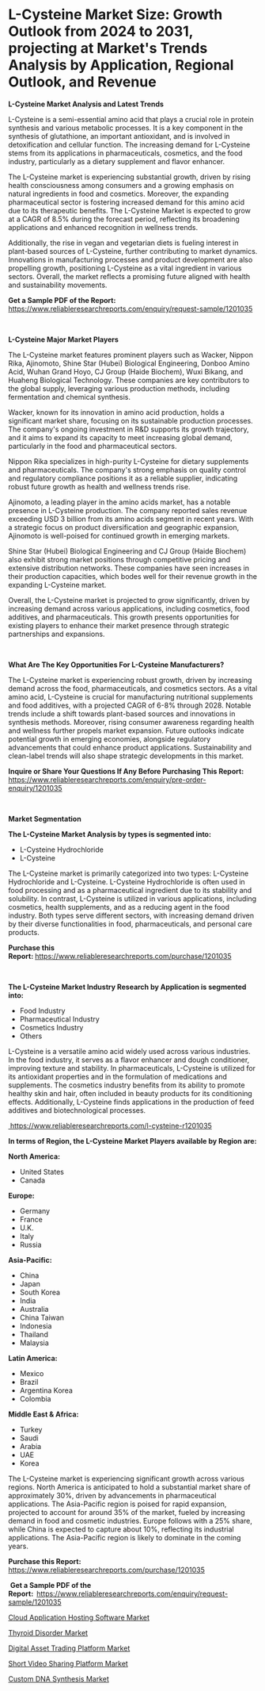 <p><h1>L-Cysteine Market Size: Growth Outlook from 2024 to 2031, projecting at Market's Trends Analysis by Application, Regional Outlook, and Revenue</h1></p><p><strong>L-Cysteine Market Analysis and Latest Trends</strong></p>
<p><p>L-Cysteine is a semi-essential amino acid that plays a crucial role in protein synthesis and various metabolic processes. It is a key component in the synthesis of glutathione, an important antioxidant, and is involved in detoxification and cellular function. The increasing demand for L-Cysteine stems from its applications in pharmaceuticals, cosmetics, and the food industry, particularly as a dietary supplement and flavor enhancer.</p><p>The L-Cysteine market is experiencing substantial growth, driven by rising health consciousness among consumers and a growing emphasis on natural ingredients in food and cosmetics. Moreover, the expanding pharmaceutical sector is fostering increased demand for this amino acid due to its therapeutic benefits. The L-Cysteine Market is expected to grow at a CAGR of 8.5% during the forecast period, reflecting its broadening applications and enhanced recognition in wellness trends. </p><p>Additionally, the rise in vegan and vegetarian diets is fueling interest in plant-based sources of L-Cysteine, further contributing to market dynamics. Innovations in manufacturing processes and product development are also propelling growth, positioning L-Cysteine as a vital ingredient in various sectors. Overall, the market reflects a promising future aligned with health and sustainability movements.</p></p>
<p><strong>Get a Sample PDF of the Report:&nbsp;</strong> <a href="https://www.reliableresearchreports.com/enquiry/request-sample/1201035?utm_campaign=1581&utm_medium=2&utm_source=Github&utm_content=ia&utm_term=05122024&utm_id=l-cysteine">https://www.reliableresearchreports.com/enquiry/request-sample/1201035</a></p>
<p>&nbsp;</p>
<p><strong>L-Cysteine Major Market Players</strong></p>
<p><p>The L-Cysteine market features prominent players such as Wacker, Nippon Rika, Ajinomoto, Shine Star (Hubei) Biological Engineering, Donboo Amino Acid, Wuhan Grand Hoyo, CJ Group (Haide Biochem), Wuxi Bikang, and Huaheng Biological Technology. These companies are key contributors to the global supply, leveraging various production methods, including fermentation and chemical synthesis.</p><p>Wacker, known for its innovation in amino acid production, holds a significant market share, focusing on its sustainable production processes. The company's ongoing investment in R&D supports its growth trajectory, and it aims to expand its capacity to meet increasing global demand, particularly in the food and pharmaceutical sectors.</p><p>Nippon Rika specializes in high-purity L-Cysteine for dietary supplements and pharmaceuticals. The company's strong emphasis on quality control and regulatory compliance positions it as a reliable supplier, indicating robust future growth as health and wellness trends rise.</p><p>Ajinomoto, a leading player in the amino acids market, has a notable presence in L-Cysteine production. The company reported sales revenue exceeding USD 3 billion from its amino acids segment in recent years. With a strategic focus on product diversification and geographic expansion, Ajinomoto is well-poised for continued growth in emerging markets.</p><p>Shine Star (Hubei) Biological Engineering and CJ Group (Haide Biochem) also exhibit strong market positions through competitive pricing and extensive distribution networks. These companies have seen increases in their production capacities, which bodes well for their revenue growth in the expanding L-Cysteine market.</p><p>Overall, the L-Cysteine market is projected to grow significantly, driven by increasing demand across various applications, including cosmetics, food additives, and pharmaceuticals. This growth presents opportunities for existing players to enhance their market presence through strategic partnerships and expansions.</p></p>
<p>&nbsp;</p>
<p><strong>What Are The Key Opportunities For L-Cysteine Manufacturers?</strong></p>
<p><p>The L-Cysteine market is experiencing robust growth, driven by increasing demand across the food, pharmaceuticals, and cosmetics sectors. As a vital amino acid, L-Cysteine is crucial for manufacturing nutritional supplements and food additives, with a projected CAGR of 6-8% through 2028. Notable trends include a shift towards plant-based sources and innovations in synthesis methods. Moreover, rising consumer awareness regarding health and wellness further propels market expansion. Future outlooks indicate potential growth in emerging economies, alongside regulatory advancements that could enhance product applications. Sustainability and clean-label trends will also shape strategic developments in this market.</p></p>
<p><strong>Inquire or Share Your Questions If Any Before Purchasing This Report:</strong> <a href="https://www.reliableresearchreports.com/enquiry/pre-order-enquiry/1201035?utm_campaign=1581&utm_medium=2&utm_source=Github&utm_content=ia&utm_term=05122024&utm_id=l-cysteine">https://www.reliableresearchreports.com/enquiry/pre-order-enquiry/1201035</a></p>
<p>&nbsp;</p>
<p><strong>Market Segmentation</strong></p>
<p><strong>The L-Cysteine Market Analysis by types is segmented into:</strong></p>
<p><ul><li>L-Cysteine Hydrochloride</li><li>L-Cysteine</li></ul></p>
<p><p>The L-Cysteine market is primarily categorized into two types: L-Cysteine Hydrochloride and L-Cysteine. L-Cysteine Hydrochloride is often used in food processing and as a pharmaceutical ingredient due to its stability and solubility. In contrast, L-Cysteine is utilized in various applications, including cosmetics, health supplements, and as a reducing agent in the food industry. Both types serve different sectors, with increasing demand driven by their diverse functionalities in food, pharmaceuticals, and personal care products.</p></p>
<p><strong>Purchase this Report:&nbsp;</strong><a href="https://www.reliableresearchreports.com/purchase/1201035?utm_campaign=1581&utm_medium=2&utm_source=Github&utm_content=ia&utm_term=05122024&utm_id=l-cysteine">https://www.reliableresearchreports.com/purchase/1201035</a></p>
<p>&nbsp;</p>
<p><strong>The L-Cysteine Market Industry Research by Application is segmented into:</strong></p>
<p><ul><li>Food Industry</li><li>Pharmaceutical Industry</li><li>Cosmetics Industry</li><li>Others</li></ul></p>
<p><p>L-Cysteine is a versatile amino acid widely used across various industries. In the food industry, it serves as a flavor enhancer and dough conditioner, improving texture and stability. In pharmaceuticals, L-Cysteine is utilized for its antioxidant properties and in the formulation of medications and supplements. The cosmetics industry benefits from its ability to promote healthy skin and hair, often included in beauty products for its conditioning effects. Additionally, L-Cysteine finds applications in the production of feed additives and biotechnological processes.</p></p>
<p><a href="https://www.reliableresearchreports.com/l-cysteine-r1201035?utm_campaign=1581&utm_medium=2&utm_source=Github&utm_content=ia&utm_term=05122024&utm_id=l-cysteine">&nbsp;https://www.reliableresearchreports.com/l-cysteine-r1201035</a></p>
<p><strong>In terms of Region, the L-Cysteine Market Players available by Region are:</strong></p>
<p>
    <p> <strong> North America: </strong>
        <ul>
            <li>United States</li>
            <li>Canada</li>
        </ul>
        </p> 
    <p> <strong> Europe: </strong>
        <ul>
            <li>Germany</li>
            <li>France</li>
            <li>U.K.</li>
            <li>Italy</li>
            <li>Russia</li>
        </ul>
        </p> 
    <p> <strong> Asia-Pacific: </strong>
        <ul>
            <li>China</li>
            <li>Japan</li>
            <li>South Korea</li>
            <li>India</li>
            <li>Australia</li>
            <li>China Taiwan</li>
            <li>Indonesia</li>
            <li>Thailand</li>
            <li>Malaysia</li>
        </ul>
        </p> 
    <p> <strong> Latin America: </strong>
        <ul>
            <li>Mexico</li>
            <li>Brazil</li>
            <li>Argentina Korea</li>
            <li>Colombia</li>
        </ul>
        </p> 
    <p> <strong> Middle East & Africa: </strong>
        <ul>
            <li>Turkey</li>
            <li>Saudi</li>
            <li>Arabia</li>
            <li>UAE</li>
            <li>Korea</li>
        </ul>
    </p>
    </p>
<p><p>The L-Cysteine market is experiencing significant growth across various regions. North America is anticipated to hold a substantial market share of approximately 30%, driven by advancements in pharmaceutical applications. The Asia-Pacific region is poised for rapid expansion, projected to account for around 35% of the market, fueled by increasing demand in food and cosmetic industries. Europe follows with a 25% share, while China is expected to capture about 10%, reflecting its industrial applications. The Asia-Pacific region is likely to dominate in the coming years.</p></p>
<p><strong>Purchase this Report: </strong><a href="https://www.reliableresearchreports.com/purchase/1201035?utm_campaign=1581&utm_medium=2&utm_source=Github&utm_content=ia&utm_term=05122024&utm_id=l-cysteine">https://www.reliableresearchreports.com/purchase/1201035</a></p>
<p>&nbsp;<strong>Get a Sample PDF of the Report:&nbsp;&nbsp;</strong><a href="https://www.reliableresearchreports.com/enquiry/request-sample/1201035?utm_campaign=1581&utm_medium=2&utm_source=Github&utm_content=ia&utm_term=05122024&utm_id=l-cysteine">https://www.reliableresearchreports.com/enquiry/request-sample/1201035</a></p>
<p><strong></strong></p>
<p><p><a href="https://issuu.com/reportprime-2/docs/cloud-application-hosting-software-market-size-203?utm_campaign=1581&utm_medium=2&utm_source=Github&utm_content=ia&utm_term=05122024&utm_id=l-cysteine">Cloud Application Hosting Software Market</a></p><p><a href="https://www.linkedin.com/pulse/market-size-trends-thyroid-disorder-12-cagr-expected-from-zv2ge?utm_campaign=1581&utm_medium=2&utm_source=Github&utm_content=ia&utm_term=05122024&utm_id=l-cysteine">Thyroid Disorder Market</a></p><p><a href="https://www.linkedin.com/pulse/exploring-digital-asset-trading-platform-market-dynamics-lewje?utm_campaign=1581&utm_medium=2&utm_source=Github&utm_content=ia&utm_term=05122024&utm_id=l-cysteine">Digital Asset Trading Platform Market</a></p><p><a href="https://www.linkedin.com/pulse/short-video-sharing-platform-industry-projections-market-ytfue?utm_campaign=1581&utm_medium=2&utm_source=Github&utm_content=ia&utm_term=05122024&utm_id=l-cysteine">Short Video Sharing Platform Market</a></p><p><a href="https://issuu.com/reportprime-2/docs/custom-dna-synthesis-market-size-2030.pptx?utm_campaign=1581&utm_medium=2&utm_source=Github&utm_content=ia&utm_term=05122024&utm_id=l-cysteine">Custom DNA Synthesis Market</a></p></p>